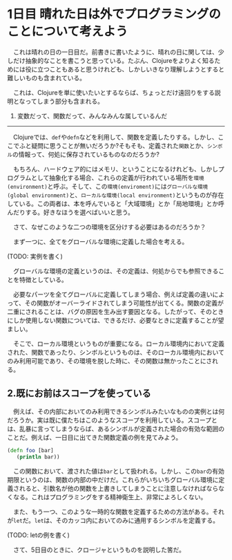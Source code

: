 1日目 晴れた日は外でプログラミングのことについて考えよう
======================================================

　これは晴れの日の一日目だ。前書きに書いたように、晴れの日に関しては、少しだけ抽象的なことを書こうと思っている。たぶん、Clojureをよりよく知るためには役に立つこともあると思うけれども、しかしいきなり理解しようとすると難しいものも含まれている。

　これは、Clojureを単に使いたいとするならば、ちょっとだけ遠回りをする説明となってしまう部分も含まれる。

1. 変数だって、関数だって、みんなみんな属しているんだ
---------------------------------------------------

　Clojureでは、`def`や`defn`などを利用して、関数を定義したりする。しかし、ここでふと疑問に思うことが無いだろうか?そもそも、定義された`関数`とか、`シンボル`の情報って、何処に保存されているものなのだろうか?

　もちろん、ハードウェア的にはメモリ、ということになるけれども、しかしプログラムとして抽象化する場合、これらの定義が行われている場所を`環境(environment)`と呼ぶ。そして、この`環境(enviroment)`には`グローバルな環境(global environment)`と、`ローカルな環境(local environment)`というものが存在している。この両者は、本を呼んでいると「大域環境」とか「局地環境」とか呼んだりする。好きなほうを選べばいいと思う。

　さて、なぜこのような二つの環境を区分けする必要はあるのだろうか？

　まず一つに、全てをグローバルな環境に定義した場合を考える。

(TODO: 実例を書く)

　グローバルな環境の定義というのは、その定義は、何処からでも参照できることを特徴としている。

　必要なパーツを全てグローバルに定義してしまう場合、例えば定義の違いによって、その関数がオーバーライドされてしまう可能性が出てくる。関数の定義が二重にされることは、バグの原因を生み出す要因となる。したがって、そのときにしか使用しない関数については、できるだけ、必要なときに定義することが望ましい。

　そこで、ローカル環境というものが重要になる。ローカル環境内において定義された、関数であったり、シンボルというものは、そのローカル環境内においてのみ利用可能であり、その環境を脱した時に、その関数は無かったことにされる。

2.既にお前はスコープを使っている
-------------------------------

　例えば、その内部においてのみ利用できるシンボルみたいなものの実例とは何だろうか。実は既に僕たちはこのようなスコープを利用している。スコープとは、乱暴に言ってしまうならば、あるシンボルが定義された場合の有効な範囲のことだ。例えば、一日目に出てきた関数定義の例を見てみよう。

```clojure
(defn foo [bar]
   (println bar))
```

　この関数において、渡された値は`bar`として扱われる。しかし、この`bar`の有効期限というのは、関数の内部の中だけだ。これらがいちいちグローバル環境に定義されると、引数名が他の関数を上書きしてしまうことに注意しなければならなくなる。これはプログラミングをする精神衛生上、非常によろしくない。

　また、もう一つ、このような一時的な関数を定義するための方法がある。それが`let`だ。`let`は、そのカッコ内においてのみに通用するシンボルを定義する。

(TODO: letの例を書く)

　さて、5日目のときに、クロージャというものを説明した筈だ。